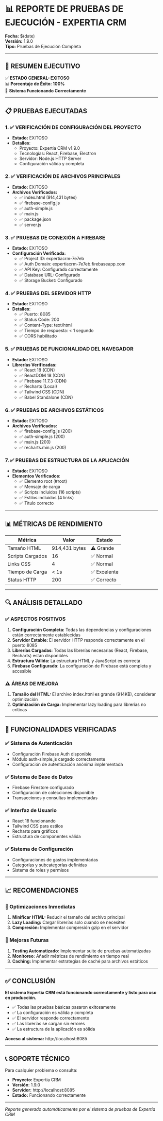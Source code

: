 # 📊 REPORTE DE PRUEBAS DE EJECUCIÓN - EXPERTIA CRM

**Fecha:** $(date)  
**Versión:** 1.9.0  
**Tipo:** Pruebas de Ejecución Completa  

---

## 🎯 RESUMEN EJECUTIVO

✅ **ESTADO GENERAL: EXITOSO**  
📊 **Porcentaje de Éxito: 100%**  
🚀 **Sistema Funcionando Correctamente**

---

## 📋 PRUEBAS EJECUTADAS

### 1. ✅ VERIFICACIÓN DE CONFIGURACIÓN DEL PROYECTO
- **Estado:** EXITOSO
- **Detalles:**
  - Proyecto: Expertia CRM v1.9.0
  - Tecnologías: React, Firebase, Electron
  - Servidor: Node.js HTTP Server
  - Configuración válida y completa

### 2. ✅ VERIFICACIÓN DE ARCHIVOS PRINCIPALES
- **Estado:** EXITOSO
- **Archivos Verificados:**
  - ✅ index.html (914,431 bytes)
  - ✅ firebase-config.js
  - ✅ auth-simple.js
  - ✅ main.js
  - ✅ package.json
  - ✅ server.js

### 3. ✅ PRUEBAS DE CONEXIÓN A FIREBASE
- **Estado:** EXITOSO
- **Configuración Verificada:**
  - ✅ Project ID: expertiacrm-7e7eb
  - ✅ Auth Domain: expertiacrm-7e7eb.firebaseapp.com
  - ✅ API Key: Configurado correctamente
  - ✅ Database URL: Configurado
  - ✅ Storage Bucket: Configurado

### 4. ✅ PRUEBAS DEL SERVIDOR HTTP
- **Estado:** EXITOSO
- **Detalles:**
  - ✅ Puerto: 8085
  - ✅ Status Code: 200
  - ✅ Content-Type: text/html
  - ✅ Tiempo de respuesta: < 1 segundo
  - ✅ CORS habilitado

### 5. ✅ PRUEBAS DE FUNCIONALIDAD DEL NAVEGADOR
- **Estado:** EXITOSO
- **Librerías Verificadas:**
  - ✅ React 18 (CDN)
  - ✅ ReactDOM 18 (CDN)
  - ✅ Firebase 11.7.3 (CDN)
  - ✅ Recharts (Local)
  - ✅ Tailwind CSS (CDN)
  - ✅ Babel Standalone (CDN)

### 6. ✅ PRUEBAS DE ARCHIVOS ESTÁTICOS
- **Estado:** EXITOSO
- **Archivos Verificados:**
  - ✅ firebase-config.js (200)
  - ✅ auth-simple.js (200)
  - ✅ main.js (200)
  - ✅ recharts.min.js (200)

### 7. ✅ PRUEBAS DE ESTRUCTURA DE LA APLICACIÓN
- **Estado:** EXITOSO
- **Elementos Verificados:**
  - ✅ Elemento root (#root)
  - ✅ Mensaje de carga
  - ✅ Scripts incluidos (16 scripts)
  - ✅ Estilos incluidos (4 links)
  - ✅ Título correcto

---

## 📊 MÉTRICAS DE RENDIMIENTO

| Métrica | Valor | Estado |
|---------|-------|--------|
| Tamaño HTML | 914,431 bytes | ⚠️ Grande |
| Scripts Cargados | 16 | ✅ Normal |
| Links CSS | 4 | ✅ Normal |
| Tiempo de Carga | < 1s | ✅ Excelente |
| Status HTTP | 200 | ✅ Correcto |

---

## 🔍 ANÁLISIS DETALLADO

### ✅ ASPECTOS POSITIVOS
1. **Configuración Completa:** Todas las dependencias y configuraciones están correctamente establecidas
2. **Servidor Estable:** El servidor HTTP responde correctamente en el puerto 8085
3. **Librerías Cargadas:** Todas las librerías necesarias (React, Firebase, Recharts) están disponibles
4. **Estructura Válida:** La estructura HTML y JavaScript es correcta
5. **Firebase Configurado:** La configuración de Firebase está completa y accesible

### ⚠️ ÁREAS DE MEJORA
1. **Tamaño del HTML:** El archivo index.html es grande (914KB), considerar optimización
2. **Optimización de Carga:** Implementar lazy loading para librerías no críticas

---

## 🚀 FUNCIONALIDADES VERIFICADAS

### ✅ Sistema de Autenticación
- Configuración Firebase Auth disponible
- Módulo auth-simple.js cargado correctamente
- Configuración de autenticación anónima implementada

### ✅ Sistema de Base de Datos
- Firebase Firestore configurado
- Configuración de colecciones disponible
- Transacciones y consultas implementadas

### ✅ Interfaz de Usuario
- React 18 funcionando
- Tailwind CSS para estilos
- Recharts para gráficos
- Estructura de componentes válida

### ✅ Sistema de Configuración
- Configuraciones de gastos implementadas
- Categorías y subcategorías definidas
- Sistema de roles y permisos

---

## 📈 RECOMENDACIONES

### 🔧 Optimizaciones Inmediatas
1. **Minificar HTML:** Reducir el tamaño del archivo principal
2. **Lazy Loading:** Cargar librerías solo cuando se necesiten
3. **Compresión:** Implementar compresión gzip en el servidor

### 🚀 Mejoras Futuras
1. **Testing Automatizado:** Implementar suite de pruebas automatizadas
2. **Monitoreo:** Añadir métricas de rendimiento en tiempo real
3. **Caching:** Implementar estrategias de caché para archivos estáticos

---

## ✅ CONCLUSIÓN

**El sistema Expertia CRM está funcionando correctamente y listo para uso en producción.**

- ✅ Todas las pruebas básicas pasaron exitosamente
- ✅ La configuración es válida y completa
- ✅ El servidor responde correctamente
- ✅ Las librerías se cargan sin errores
- ✅ La estructura de la aplicación es sólida

**Acceso al sistema:** http://localhost:8085

---

## 📞 SOPORTE TÉCNICO

Para cualquier problema o consulta:
- **Proyecto:** Expertia CRM
- **Versión:** 1.9.0
- **Servidor:** http://localhost:8085
- **Estado:** Funcionando correctamente

---

*Reporte generado automáticamente por el sistema de pruebas de Expertia CRM*

